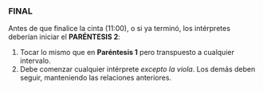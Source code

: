 ### FINAL

Antes de que finalice la cinta (11:00), o si ya terminó, los intérpretes deberían iniciar el **PARÉNTESIS 2**:

1.  Tocar lo mismo que en **Paréntesis 1** pero transpuesto a cualquier intervalo.
2.  Debe comenzar cualquier intérprete *excepto la viola*. Los demás deben seguir, manteniendo las relaciones anteriores.